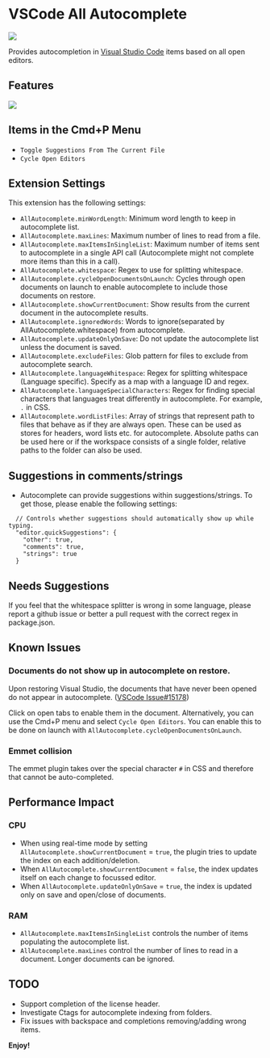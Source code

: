 # VSCode All Autocomplete

[![](https://vsmarketplacebadge.apphb.com/version/Atishay-Jain.All-Autocomplete.svg)](https://marketplace.visualstudio.com/items?itemName=Atishay-Jain.All-Autocomplete)

Provides autocompletion in [Visual Studio Code](https://github.com/Microsoft/vscode) items based on all open editors.

## Features

![](https://cdn.rawgit.com/atishay/vscode-allautocomplete/1ea2b07b/images/All-Autocomplete.gif)

## Items in the Cmd+P Menu

* `Toggle Suggestions From The Current File`
* `Cycle Open Editors`

## Extension Settings

This extension has the following settings:

* `AllAutocomplete.minWordLength`: Minimum word length to keep in autocomplete list.
* `AllAutocomplete.maxLines`: Maximum number of lines to read from a file.
* `AllAutocomplete.maxItemsInSingleList`: Maximum number of items sent to autocomplete in a single API call (Autocomplete might not complete more items than this in a call).
* `AllAutocomplete.whitespace`: Regex to use for splitting whitespace.
* `AllAutocomplete.cycleOpenDocumentsOnLaunch`: Cycles through open documents on launch to enable autocomplete to include those documents on restore.
* `AllAutocomplete.showCurrentDocument`: Show results from the current document in the autocomplete results.
* `AllAutocomplete.ignoredWords`: Words to ignore(separated by AllAutocomplete.whitespace) from autocomplete.
* `AllAutocomplete.updateOnlyOnSave`: Do not update the autocomplete list unless the document is saved.
* `AllAutocomplete.excludeFiles`: Glob pattern for files to exclude from autocomplete search.
* `AllAutocomplete.languageWhitespace`: Regex for splitting whitespace (Language specific). Specify as a map with a language ID and regex.
* `AllAutocomplete.languageSpecialCharacters`: Regex for finding special characters that languages treat differently in autocomplete. For example, `.` in CSS.
* `AllAutocomplete.wordListFiles`: Array of strings that represent path to files that behave as if they are always open. These can be used as stores for headers, word lists etc. for autocomplete. Absolute paths can be used here or if the workspace consists of a single folder, relative paths to the folder can also be used.

## Suggestions in comments/strings
* Autocomplete can provide suggestions within suggestions/strings. To get those, please enable the following settings:
```
  // Controls whether suggestions should automatically show up while typing.
  "editor.quickSuggestions": {
    "other": true,
    "comments": true,
    "strings": true
  }
 ```

## Needs Suggestions

If you feel that the whitespace splitter is wrong in some language, please report a github issue or better a pull request with the correct regex in package.json.

## Known Issues

### Documents do not show up in autocomplete on restore.

Upon restoring Visual Studio, the documents that have never been opened do not appear in autocomplete. ([VSCode Issue#15178](https://github.com/Microsoft/vscode/issues/15178))

Click on open tabs to enable them in the document. Alternatively, you can use the Cmd+P menu and select `Cycle Open Editors`. You can enable this to be done on launch with `AllAutocomplete.cycleOpenDocumentsOnLaunch`.

### Emmet collision

The emmet plugin takes over the special character `#` in CSS and therefore that cannot be auto-completed.

## Performance Impact

### CPU

* When using real-time mode by setting `AllAutocomplete.showCurrentDocument` = `true`, the plugin tries to update the index on each addition/deletion.
* When `AllAutocomplete.showCurrentDocument` = `false`, the index updates itself on each change to focussed editor.
* When `AllAutocomplete.updateOnlyOnSave` = `true`, the index is updated only on save and open/close of documents.

### RAM

* `AllAutocomplete.maxItemsInSingleList` controls the number of items populating the autocomplete list.
* `AllAutocomplete.maxLines` control the number of lines to read in a document. Longer documents can be ignored.

## TODO

* Support completion of the license header.
* Investigate Ctags for autocomplete indexing from folders.
* Fix issues with backspace and completions removing/adding wrong items.

**Enjoy!**
